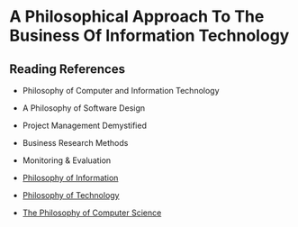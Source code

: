 # A Philosophical Approach To The Business Of Information Technology

## Reading References

* Philosophy of Computer and Information Technology
* A Philosophy of Software Design
* Project Management Demystified
* Business Research Methods
* Monitoring & Evaluation

* [Philosophy of Information](https://plato.stanford.edu/entries/information/)
* [Philosophy of Technology](https://plato.stanford.edu/entries/technology/)
* [The Philosophy of Computer Science](https://plato.stanford.edu/entries/computer-science/)